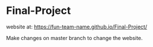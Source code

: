 # Final-Project

website at: https://fun-team-name.github.io/Final-Project/

Make changes on master branch to change the website.